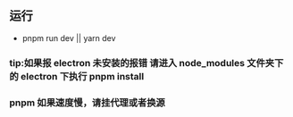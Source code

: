 ## 运行

- pnpm run dev || yarn dev

### tip:如果报 electron 未安装的报错 请进入 node_modules 文件夹下的 electron 下执行 pnpm install

### pnpm 如果速度慢，请挂代理或者换源
